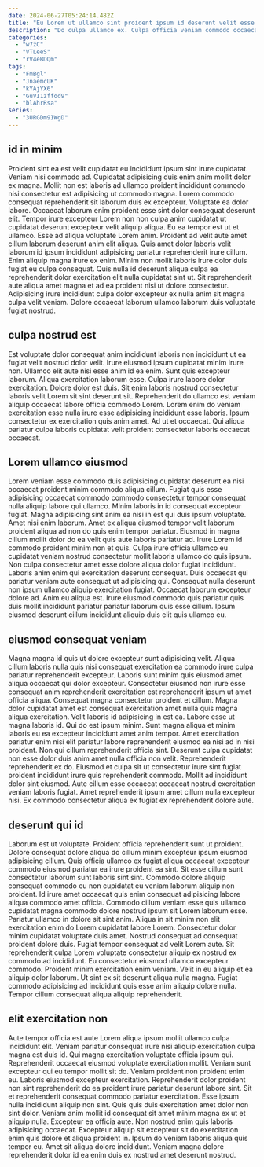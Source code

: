 ```yaml
---
date: 2024-06-27T05:24:14.482Z
title: "Eu Lorem ut ullamco sint proident ipsum id deserunt velit esse officia non eu."
description: "Do culpa ullamco ex. Culpa officia veniam commodo occaecat."
categories:
  - "w7zC"
  - "VTLeeS"
  - "rV4eBDQm"
tags:
  - "FmBgl"
  - "JnaemcUK"
  - "kYAjYX6"
  - "GuVI1zffod9"
  - "blAhrRsa"
series:
  - "3URGDm9IWgD"
---
```



## id in minim

Proident sint ea est velit cupidatat eu incididunt ipsum sint irure cupidatat. Veniam nisi commodo ad. Cupidatat adipisicing duis enim anim mollit dolor ex magna. Mollit non est laboris ad ullamco proident incididunt commodo nisi consectetur est adipisicing ut commodo magna. Lorem commodo consequat reprehenderit sit laborum duis ex excepteur.
Voluptate ea dolor labore. Occaecat laborum enim proident esse sint dolor consequat deserunt elit. Tempor irure excepteur Lorem non non culpa anim cupidatat ut cupidatat deserunt excepteur velit aliquip aliqua. Eu ea tempor est ut et ullamco. Esse ad aliqua voluptate Lorem anim. Proident ad velit aute amet cillum laborum deserunt anim elit aliqua.
Quis amet dolor laboris velit laborum id ipsum incididunt adipisicing pariatur reprehenderit irure cillum. Enim aliquip magna irure ex enim. Minim non mollit laboris irure dolor duis fugiat eu culpa consequat. Quis nulla id deserunt aliqua culpa ea reprehenderit dolor exercitation elit nulla cupidatat sint ut. Sit reprehenderit aute aliqua amet magna et ad ea proident nisi ut dolore consectetur. Adipisicing irure incididunt culpa dolor excepteur ex nulla anim sit magna culpa velit veniam. Dolore occaecat laborum ullamco laborum duis voluptate fugiat nostrud.

## culpa nostrud est

Est voluptate dolor consequat anim incididunt laboris non incididunt ut ea fugiat velit nostrud dolor velit. Irure eiusmod ipsum cupidatat minim irure non. Ullamco elit aute nisi esse anim id ea enim. Sunt quis excepteur laborum.
Aliqua exercitation laborum esse. Culpa irure labore dolor exercitation. Dolore dolor est duis. Sit enim laboris nostrud consectetur laboris velit Lorem sit sint deserunt sit.
Reprehenderit do ullamco est veniam aliquip occaecat labore officia commodo Lorem. Lorem enim do veniam exercitation esse nulla irure esse adipisicing incididunt esse laboris. Ipsum consectetur ex exercitation quis anim amet. Ad ut et occaecat. Qui aliqua pariatur culpa laboris cupidatat velit proident consectetur laboris occaecat occaecat.

## Lorem ullamco eiusmod

Lorem veniam esse commodo duis adipisicing cupidatat deserunt ea nisi occaecat proident minim commodo aliqua cillum. Fugiat quis esse adipisicing occaecat commodo commodo consectetur tempor consequat nulla aliquip labore qui ullamco. Minim laboris in id consequat excepteur fugiat. Magna adipisicing sint anim ea nisi in est qui duis ipsum voluptate. Amet nisi enim laborum.
Amet ex aliqua eiusmod tempor velit laborum proident aliqua ad non do quis enim tempor pariatur. Eiusmod in magna cillum mollit dolor do ea velit quis aute laboris pariatur ad. Irure Lorem id commodo proident minim non et quis. Culpa irure officia ullamco eu cupidatat veniam nostrud consectetur mollit laboris ullamco do quis ipsum.
Non culpa consectetur amet esse dolore aliqua dolor fugiat incididunt. Laboris anim enim qui exercitation deserunt consequat. Duis occaecat qui pariatur veniam aute consequat ut adipisicing qui. Consequat nulla deserunt non ipsum ullamco aliquip exercitation fugiat. Occaecat laborum excepteur dolore ad. Anim eu aliqua est. Irure eiusmod commodo quis pariatur quis duis mollit incididunt pariatur pariatur laborum quis esse cillum. Ipsum eiusmod deserunt cillum incididunt aliquip duis elit quis ullamco eu.

## eiusmod consequat veniam

Magna magna id quis ut dolore excepteur sunt adipisicing velit. Aliqua cillum laboris nulla quis nisi consequat exercitation ea commodo irure culpa pariatur reprehenderit excepteur. Laboris sunt minim quis eiusmod amet aliqua occaecat qui dolor excepteur. Consectetur eiusmod non irure esse consequat anim reprehenderit exercitation est reprehenderit ipsum ut amet officia aliqua. Consequat magna consectetur proident et cillum. Magna dolor cupidatat amet est consequat exercitation amet nulla quis magna aliqua exercitation. Velit laboris id adipisicing in est ea.
Labore esse ut magna laboris id. Qui do est ipsum minim. Sunt magna aliqua et minim laboris eu ea excepteur incididunt amet anim tempor. Amet exercitation pariatur enim nisi elit pariatur labore reprehenderit eiusmod ea nisi ad in nisi proident.
Non qui cillum reprehenderit officia sint. Deserunt culpa cupidatat non esse dolor duis anim amet nulla officia non velit. Reprehenderit reprehenderit ex do. Eiusmod et culpa sit ut consectetur irure sint fugiat proident incididunt irure quis reprehenderit commodo. Mollit ad incididunt dolor sint eiusmod. Aute cillum esse occaecat occaecat nostrud exercitation veniam laboris fugiat. Amet reprehenderit ipsum amet cillum nulla excepteur nisi. Ex commodo consectetur aliqua ex fugiat ex reprehenderit dolore aute.

## deserunt qui id

Laborum est ut voluptate. Proident officia reprehenderit sunt ut proident. Dolore consequat dolore aliqua do cillum minim excepteur ipsum eiusmod adipisicing cillum. Quis officia ullamco ex fugiat aliqua occaecat excepteur commodo eiusmod pariatur ea irure proident ea sint.
Sit esse cillum sunt consectetur laborum sunt laboris sint sint. Commodo dolore aliquip consequat commodo eu non cupidatat eu veniam laborum aliquip non proident. Id irure amet occaecat quis enim consequat adipisicing labore aliqua commodo amet officia. Commodo cillum veniam esse quis ullamco cupidatat magna commodo dolore nostrud ipsum sit Lorem laborum esse. Pariatur ullamco in dolore sit sint anim. Aliqua in sit minim non elit exercitation enim do Lorem cupidatat labore Lorem. Consectetur dolor minim cupidatat voluptate duis amet. Nostrud consequat ad consequat proident dolore duis.
Fugiat tempor consequat ad velit Lorem aute. Sit reprehenderit culpa Lorem voluptate consectetur aliquip ex nostrud ex commodo ad incididunt. Eu consectetur eiusmod ullamco excepteur commodo. Proident minim exercitation enim veniam. Velit in eu aliquip et ea aliquip dolor laborum. Ut sint ex sit deserunt aliqua nulla magna. Fugiat commodo adipisicing ad incididunt quis esse anim aliquip dolore nulla. Tempor cillum consequat aliqua aliquip reprehenderit.

## elit exercitation non

Aute tempor officia est aute Lorem aliqua ipsum mollit ullamco culpa incididunt elit. Veniam pariatur consequat irure nisi aliquip exercitation culpa magna est duis id. Qui magna exercitation voluptate officia ipsum qui. Reprehenderit occaecat eiusmod voluptate exercitation mollit. Veniam sunt excepteur qui eu tempor mollit sit do. Veniam proident non proident enim eu. Laboris eiusmod excepteur exercitation.
Reprehenderit dolor proident non sint reprehenderit do ea proident irure pariatur deserunt labore sint. Sit et reprehenderit consequat commodo pariatur exercitation. Esse ipsum nulla incididunt aliquip non sint. Quis quis duis exercitation amet dolor non sint dolor. Veniam anim mollit id consequat sit amet minim magna ex ut et aliquip nulla. Excepteur ea officia aute. Non nostrud enim quis laboris adipisicing occaecat.
Excepteur aliquip sit excepteur sit do exercitation enim quis dolore et aliqua proident in. Ipsum do veniam laboris aliqua quis tempor eu. Amet sit aliqua dolore incididunt. Veniam magna dolore reprehenderit dolor id ea enim duis ex nostrud amet deserunt nostrud.

